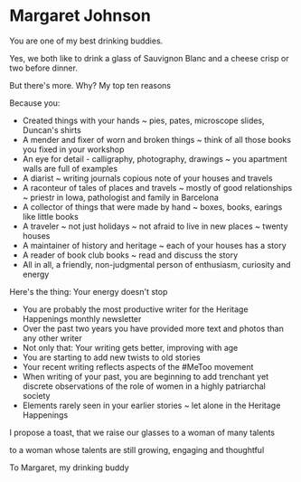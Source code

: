 # Margaret Johnson

You are one of my best drinking buddies.

Yes, we both like to drink a glass of Sauvignon Blanc and a cheese crisp or two before dinner.

But there's more. Why? My top ten reasons

Because you:

* Created things with your hands ~ pies, pates, microscope slides, Duncan's shirts
* A mender and fixer of worn and broken things ~ think of all those books you fixed in your workshop
* An eye for detail - calligraphy, photography, drawings ~ you apartment walls are full of examples
* A diarist ~ writing journals copious note of your houses and travels
* A raconteur of tales of places and travels ~ mostly of good relationships ~ priestr in Iowa, pathologist and family in Barcelona
* A collector of things that were made by hand ~ boxes, books, earings like little books
* A traveler ~ not just holidays ~ not afraid to live in new places ~ twenty houses
* A maintainer of history and heritage ~ each of your houses has a story
* A reader of book club books ~ read and discuss the story
* All in all, a friendly, non-judgmental person of enthusiasm, curiosity and energy

Here's the thing: Your energy doesn't stop

* You are probably the most productive writer for the Heritage Happenings monthly newsletter
* Over the past two years you have provided more text and photos than any other writer
* Not only that: Your writing gets better, improving with age
* You are starting to add new twists to old stories
* Your recent writing reflects aspects of the #MeToo movement
* When writing of your past, you are beginning to add trenchant yet discrete observations of the role of women in a highly patriarchal society
* Elements rarely seen in your earlier stories ~ let alone in the Heritage Happenings

I propose a toast, that we raise our glasses to a woman of many talents

to a woman whose talents are still growing, engaging and thoughtful

To Margaret, my drinking buddy




